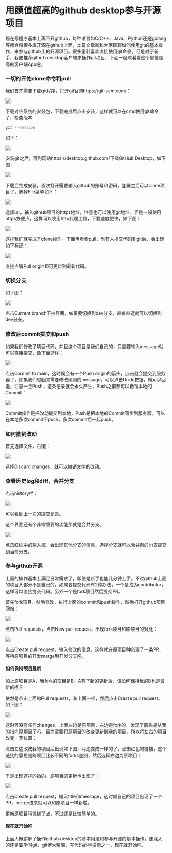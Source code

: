 # 用颜值超高的github desktop参与开源项目

现在写程序基本上离不开github，每种语言如C/C++、Java、Python还是golang等都会将很多库开源在github上面，本篇文章就和大家聊聊如何使用git的基本操作，来参与github上的开源项目。很多童鞋喜欢直接使用git命令，但是对于新手，我更推荐github desktop客户端来操作git项目，下面一起来看看这个颜值超高的客户端App吧。

  
### 一切的开始clone命令和pull

我们首先需要下载git程序，打开git官网https://git-scm.com/：

![](https://oss.v8cloud.cn/markdown/a984c288a376abaf1c8ddc7959912fa4.png)

下载对应系统的安装包，下载完成后点击安装，这样就可以在cmd使用git命令了，检查版本

``` bash
git --version
```

如下：

![](https://oss.v8cloud.cn/markdown/f8bff1c6c6d51b86ae68226f90d9d995.png)

安装git之后，再到网站https://desktop.github.com/下载GitHub Desktop，如下图：

![](https://oss.v8cloud.cn/markdown/9067cbbee5346638e044421375f4052d.png)

下载后完成安装，首次打开需要输入github的账号和密码，登录之后可以clone项目了，选择File菜单如下：

![](https://oss.v8cloud.cn/markdown/a33d9bf30a155c9eeafb41bfadf8c516.png)

选择url，输入github项目的https地址，注意也可以使用git地址，但是一般使用https方便点，这样可以使用http代理工具，下载速度更快，如下图：

![](https://oss.v8cloud.cn/markdown/55ab2ca1fbddee6023a7dccd67a9953e.png)

这样我们就完成了clone操作。下面再看看pull，当有人提交代码到git后，会出现如下标记：

![](https://oss.v8cloud.cn/markdown/b4925a0f9e7140656a4e2940bdd4bfb0.png)

直接点解Pull origin即可更新到最新代码。

### 切换分支

如下图：

![](https://oss.v8cloud.cn/markdown/b17bdb3f3dd6750d42df3d7e9fabc6a3.png)

点击Current branch下拉界面，如果要切换到dev分支，直接点选就可以切换到dev分支。

  
### 修改后commit提交和push

如果我们修改了项目代码，并且这个项目是我们自己的，只需要输入message就可以直接提交，像下面这样：

![](https://oss.v8cloud.cn/markdown/af32cf0130fc462a096b73483c0b7dc6.png)

点击Commit to main，这时候会有一个Push origin的箭头，点击就会提交到服务器了，如果我们想起来需要修改刚刚的message，可以点击Undo按钮，就可以回退，注意一旦Push，这条记录就会永久产生，Push之前都可以撤销本地的Commit：

![](https://oss.v8cloud.cn/markdown/c9fe97e2c8a19c80691ea802accedc03.png)

Commit操作是把改动提交到本地，Push是把本地的Commit同步到服务器。可以在本地多次commit不push，多次commit后一起push。

### 如何撤销改动

首先选择文件，右键：

![](https://oss.v8cloud.cn/markdown/4dc5997d7588859b5a5b8abab769ea49.png)

选择Discard changes，就可以撤销文件的改动。

### 查看历史log和diff，合并分支

点击history栏：

![](https://oss.v8cloud.cn/markdown/0ad8f336a12e56a3d599ccf1424a9250.png)

可以看到上一次的提交记录。

这个界面还有个非常重要的功能那就是合并分支。

![](https://oss.v8cloud.cn/markdown/b1f00efe4afe8403047340476eb9fdf3.png)

点击红线中的输入框，会出现其他分支的信息，选择分支就可以合并别的分支提交到当前分支。

### 参与github开源

上面的操作基本上满足日常需求了，即使是新手也能几分钟上手。不过github上面的项目大部分不是自己的，如果要提交代码有2种办法，一个是成为contributor，这样可以直接提交代码。另外一个是fork项目然后提交PR。

首先fork项目，然后修改，执行上面的commit和push操作，然后打开github项目网站：

![](https://oss.v8cloud.cn/markdown/48d4d0728eb68ed883e21bdc0e7435d4.png)

点击Pull requests，点击New pull request，出现fork项目和原项目的对比：

![](https://oss.v8cloud.cn/markdown/727943d09e5ab6fe847700523f2d13ab.png)

点击Create pull request，输入修改的信息，这样就在原项目种创建了一条PR，等待原项目的开发merge到开发分支吧。

#### 如何保持项目最新

加上原项目是A，我fork的项目是B，A有了新的更新后，该如何保持我的B也是最新的呢？

依然是点击上面的Pull requests，和上面一样，然后点击Create pull request，如下图：

![](https://oss.v8cloud.cn/markdown/c1d654400ac10bf23954504a79532bde.png)

这时候没有任何changes，上面左边是原项目，右边是fork的，发现了箭头是从我的指向原项目了吗，因为需要将原项目的改变更新到我的项目，所以将左右的项目改变一下位置：

点击左边改成我的项目后出现如下图，两边变成一样的了，点击红色的链接，这个链接的意思是跨项目比较不同的forks差别，然后选择右边为原项目：

![](https://oss.v8cloud.cn/markdown/6e8a48e32c2bbb71013181a8abdafcdc.png)

于是出现这样的指向，原项目的更新也出现了：

![](https://oss.v8cloud.cn/markdown/1bfa005ab58b242b8872dd17fbdb2e68.png)

点击Create pull request，输入title和message，这时候自己的项目出现了一个PR，merge进来就可以和原项目一样新啦。

更新原项目稍微绕了点，不过还是比较简单的。

#### 现在就开始吧

上面大概讲解了操作github desktop的基本用法和参与开源的基本操作，更深入的还是要学习git，git博大精深，写代码必学技能之一，现在就开始吧。

  
  
